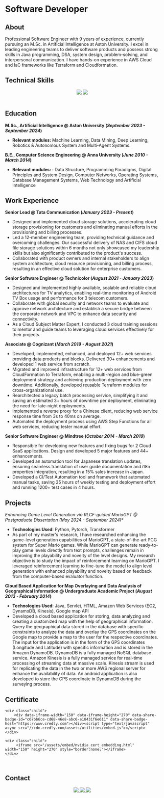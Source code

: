 # Software Developer

## About
Professional Software Engineer with 9 years of experience, currently pursuing an M.Sc. in Artificial Intelligence at Aston University. I excel in leading engineering teams to deliver software products and possess strong skills in Java programming, DSA, system design, problem-solving, and interpersonal communication. I have hands-on experience in AWS Cloud and IaC frameworks like Terraform and Cloudformation.

## Technical Skills 

<div align="center">
    <img src="https://skillicons.dev/icons?i=java,python,spring,aws,html,css,js,jquery,mysql,dynamodb,elasticsearch,terraform,selenium" />
    <img src="https://skillicons.dev/icons?i=github,git,bitbucket,maven,jenkins,vscode,eclipse,idea,pycharm,vscode,windows,linux" />
</div>
<br>

## Education
**M.Sc., Artificial Intelligence @ Aston University (_September 2023 - September 2024_)**
- **Relevant modules:** Machine Learning, Data Mining, Deep Learning, Robotics & Autonomous System and Multi-Agent Systems.

**B.E., Computer Science Engineering @ Anna University (_June 2010 - March 2014_)**
- **Relevant modules:** : Data Structure, Programming Paradigms, Digital Principles and System Design, Computer Networks, Operating Systems, Database Management Systems, Web Technology and Artificial Intelligence

## Work Experience
**Senior Lead @ Tata Communication (_January 2023 - Present_)**
- Designed and implemented cloud storage solutions, accelerating cloud storage provisioning for customers and eliminating manual efforts in the provisioning and billing processes.
- Led a 12-member engineering team, providing technical guidance and overcoming challenges. Our successful delivery of NAS and CIFS cloud file storage solutions within 6 months not only showcased my leadership skills but also significantly contributed to the product's success.
- Collaborated with product owners and internal stakeholders to align system architecture, cloud resource provisioning, and billing process, resulting in an effective cloud solution for enterprise customers.

**Senior Software Engineer @ Technicolor (_August 2021 - January 2023_)**
- Designed and implemented highly available, scalable and reliable cloud architectures for TV analytics, enabling real-time monitoring of Android TV Box usage and performance for 3 telecom customers.
- Collaborate with global security and network teams to evaluate and approve network architecture and establish a secure bridge between the corporate network and VPC to enhance data security and connectivity.
- As a Cloud Subject Matter Expert, I conducted 3 cloud training sessions to mentor and guide teams to leveraging cloud services effectively for their projects.

**Associate @ Cognizant (_March 2019 - August 2021_)**
- Developed, implemented, enhanced, and deployed 12+ web services providing data products and blocks. Delivered 30+ enhancements and developed 1 web service from scratch.
- Migrated and improved infrastructure for 12+ web services from CloudFormation to Terraform, enabling a multi-region and blue-green deployment strategy and achieving production deployment with zero downtime. Additionally, developed reusable Terraform modules for cross-organizational use.
- Rearchitected a legacy batch processing service, simplifying it and saving an estimated 3+ hours of downtime per deployment, eliminating the need for late-night deployments.
- Implemented a reverse proxy for a Chinese client, reducing web service response time from 3s to 40ms on average.
- Automated the deployment process using AWS Step Functions for all web services, reducing tester manual effort.

**Senior Software Engineer @ Mindtree (_October 2014 - March 2019_)**
- Responsible for developing new features and fixing bugs for 2 Cloud SaaS applications. Design and developed 5 major features and 44+ enhancements.
- Developed an automation tool for Japanese translation updates, ensuring seamless translation of user guide documentation and i18n properties integration, resulting in a 15% sales increase in Japan.
- Developed a CI/Test Automation tool and framework that automated manual tasks, saving 25 hours of weekly testing and deployment effort and running 1200+ test cases in 4 hours.

## Projects

**Enhancing Game Level Generation via RLCF-guided MarioGPT* @ Postgraduate Dissertation (_May 2024 - September 2024_)**
- **Technologies Used**: Python, Pytorch, Transformer
- As part of my master's research, I have researched enhancing the game-level generation capabilities of MarioGPT, a state-of-the-art PCG system for Super Mario games. While MarioGPT can generate ready-to-play game levels directly from text prompts, challenges remain in improving the playability and novelty of the level designs. My research objective is to study the impact of reinforcement learning on MarioGPT. I leveraged reinforcement learning to fine-tune the model to align level generation with enhanced playability and novelty based on feedback from the computer-based evaluator function.

**Cloud Based Application for Map Overlaying and Data Analysis of Geographical Information @ Undergraduate Academic Project (_August 2013 - February 2014_)**
- **Technologies Used**: Java, Servlet, HTML, Amazon Web Services (EC2, DynamoDB, Kinesis), Google map API
- Developed a cloud based application for storing, data analyzing and creating a customized map with the help of geographical information. Query the geographical data stored in the database with specific constraints to analyze the data and overlay the GPS coordinates on the Google map to provide a map to the user for the respective coordinates. The input for the application is in the form of the GPS
coordinates (Longitude and Latitude) with specific information and is stored in the Amazon DynamoDB. DynamoDB is a fully managed NoSQL database service. Amazon Kinesis is a fully managed service for real-time processing of streaming data at massive scale. Kinesis stream is used for replicating the data in the two or more AWS regional server for enhance the availability of data. An android application is also developed to store the GPS coordinate in DynamoDB during the surveying process.




## Certificate

<link href='/assets/style/custom_style.css' rel='stylesheet'>
<div class="parent">
    <div class="child">
        <div data-iframe-width="150" data-iframe-height="270" data-share-badge-id="65de2deb-1422-47d4-8a73-4612bd977719" data-share-badge-host="https://www.credly.com"></div><script type="text/javascript" async src="//cdn.credly.com/assets/utilities/embed.js"></script>
    </div>

    <div class="child">
        <div data-iframe-width="150" data-iframe-height="270" data-share-badge-id="c67bb6ce-cd68-46e8-abc6-e18431f6e611" data-share-badge-host="https://www.credly.com"></div><script type="text/javascript" async src="//cdn.credly.com/assets/utilities/embed.js"></script>
    </div>

    <div class="child">
         <iframe src="/assets/embed/nvidia_cert_embedding.html" width="150" height="270" style="border:none;"></iframe>
    </div>

</div>
<br>

## Contact
<div align="center"> 
  <a href="mailto:tsmbalu@hotmail.com">
    <img src="https://img.shields.io/badge/Microsoft_Outlook-0078D4?style=for-the-badge&logo=microsoft-outlook&logoColor=white" />
  </a>
  <a href="https://www.linkedin.com/in/balasubramani-tsm/" target="_blank">
    <img src="https://img.shields.io/badge/LinkedIn-0077B5?style=for-the-badge&logo=linkedin&logoColor=white" target="_blank" />
  </a>
  <a href="https://tsmbalu.github.io/" target="_blank">
     <img src="https://img.shields.io/badge/Portfolio-FF5722?style=for-the-badge&logo=todoist&logoColor=white" target="_blank" />
  </a>
</div>
